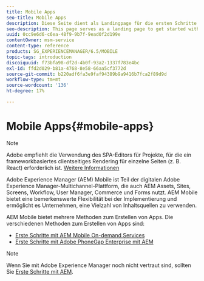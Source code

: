 ```yaml
---
title: Mobile Apps
seo-title: Mobile Apps
description: Diese Seite dient als Landingpage für die ersten Schritte zum Erstellen, Entwickeln und Verwalten von Apps.
seo-description: This page serves as a landing page to get started with authoring, developing, and administering mobile apps.
uuid: 0cc9e6d6-c6ea-48f9-9b7f-9ead0f2d199e
contentOwner: msm-service
content-type: reference
products: SG_EXPERIENCEMANAGER/6.5/MOBILE
topic-tags: introduction
discoiquuid: f73bfa98-df2d-4b0f-93a2-1337f783e4bc
exl-id: ffd2d029-b81a-4768-8e58-66aa5cf3772d
source-git-commit: b220adf6fa3e9faf94389b9a9416b7fca2f89d9d
workflow-type: tm+mt
source-wordcount: '136'
ht-degree: 17%

---
```


# Mobile Apps{#mobile-apps}

>[!NOTE]
>
>Adobe empfiehlt die Verwendung des SPA-Editors für Projekte, für die ein frameworkbasiertes clientseitiges Rendering für einzelne Seiten (z. B. React) erforderlich ist. [Weitere Informationen](/help/sites-developing/spa-overview.md)

Adobe Experience Manager (AEM) Mobile ist Teil der digitalen Adobe Experience Manager-Multichannel-Plattform, die auch AEM Assets, Sites, Screens, Workflow, User Manager, Commerce und Forms nutzt. AEM Mobile bietet eine bemerkenswerte Flexibilität bei der Implementierung und ermöglicht es Unternehmen, eine Vielzahl von Inhaltsquellen zu verwenden.

AEM Mobile bietet mehrere Methoden zum Erstellen von Apps. Die verschiedenen Methoden zum Erstellen von Apps sind:

* [Erste Schritte mit AEM Mobile On-demand Services](/help/mobile/aem-mobile-on-demand.md)
* [Erste Schritte mit Adobe PhoneGap Enterprise mit AEM](/help/mobile/developing-in-phonegap.md)

>[!NOTE]
>
>Wenn Sie mit Adobe Experience Manager noch nicht vertraut sind, sollten Sie [Erste Schritte mit AEM](/help/sites-deploying/deploy.md).
